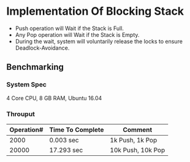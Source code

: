 # Implementation Of Blocking Stack

* Push operation will Wait if the Stack is Full. 
* Any Pop operation will Wait if the Stack is Empty. 
* During the wait, system will voluntarily release the locks to ensure Deadlock-Avoidance.

## Benchmarking

### System Spec
4 Core CPU, 8 GB RAM, Ubuntu 16.04

### Throuput

| Operation# | Time To Complete  |    Comment   
| -----------| ----------------  | ------------------------|
|  2000      | 0.003  sec        | 1k Push,  1k Pop        | 
|  20000     | 17.293 sec        | 10k Push, 10k Pop       |     
